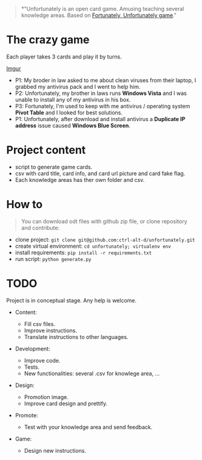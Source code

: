 >*"Unfortunately is an open card game. Amusing teaching several knowledge areas. Based on [Fortunately, Unfortunately game](https://en.wikipedia.org/wiki/Fortunately,_Unfortunately)."

The crazy game
==============

Each player takes 3 cards and play it by turns.

[Imgur](http://i.imgur.com/qBWKJgB.png)

- P1: My broder in law asked to me about clean viruses from their laptop, I grabbed my antivirus pack and I went to help him.
- P2: Unfortunately, my brother in laws runs **Windows Vista** and I was unable to install any of my antivirus in his box.  
- P3: Fortunately, I'm used to keep with me antivirus / operating system **Pivot Table** and I looked for best solutions.  
- P1: Unfortunately, after download and install antivirus a **Duplicate IP address** issue caused **Windows Blue Screen**.  

Project content
===============

* script to generate game cards.
* csv with card title, card info, and card url picture and card fake flag.
* Each knowledge areas has ther own folder and csv.

How to
======

>You can download odt files with github zip file, or clone repository and contribute:

* clone project:  `git clone git@github.com:ctrl-alt-d/unfortunately.git`
* create virtual environment: `cd unfortunately; virtualenv env`
* install requirements:  `pip install -r requirements.txt`
* run script:  `python generate.py`

TODO
====

Project is in conceptual stage. Any help is welcome.

* Content:
    * Fill csv files.
	* Improve instructions.
    * Translate instructions to other languages.
    
* Development:
    * Improve code.
    * Tests.
    * New functionalities: several .csv for knowlege area, ...
    
* Design:
    * Promotion image.
    * Improve card design and prettify.
    
* Promote:
    * Test with your knowledge area and send feedback.
    
* Game:     
    * Design new instructions.
    
    
        
    
    
        

